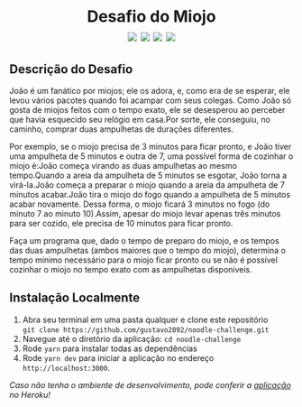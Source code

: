 <h1 align="center">
  Desafio do Miojo
  <div>
    <img src="https://img.shields.io/badge/-Node.js-green" />
    <img src="https://img.shields.io/badge/-React.js-blue" />
    <img src="https://img.shields.io/badge/-Express-yellow" />
    <img src="https://img.shields.io/badge/-Next.js-red" />
  </div>
</h1>

## Descrição do Desafio

João é um fanático por miojos; ele os adora, e, como era de se esperar, ele levou vários pacotes quando foi acampar com seus colegas. Como João só gosta de miojos feitos com o tempo exato, ele se desesperou ao perceber que havia esquecido seu relógio em casa.Por sorte, ele conseguiu, no caminho, comprar duas ampulhetas de durações diferentes.

Por exemplo, se o miojo precisa de 3 minutos para ficar pronto, e João tiver uma ampulheta de 5 minutos e outra de 7, uma possível forma de cozinhar o miojo é:João começa virando as duas ampulhetas ao mesmo tempo.Quando a areia da ampulheta de 5 minutos se esgotar, João torna a virá-la.João começa a preparar o miojo quando a areia da ampulheta de 7 minutos acabar.João tira o miojo do fogo quando a ampulheta de 5 minutos acabar novamente.
Dessa forma, o miojo ficará 3 minutos no fogo (do minuto 7 ao minuto 10).Assim, apesar do miojo levar apenas três minutos para ser cozido, ele precisa de 10 minutos para ficar pronto.

Faça um programa que, dado o tempo de preparo do miojo, e os tempos das duas ampulhetas (ambos maiores que o tempo do miojo), determina o tempo mínimo necessário para o miojo ficar pronto ou se não é possível cozinhar o miojo no tempo exato com as ampulhetas disponíveis.

## Instalação Localmente

1. Abra seu terminal em uma pasta qualquer e clone este repositório<br/>
`git clone https://github.com/gustavo2892/noodle-challenge.git`
2. Navegue até o diretório da aplicação: `cd noodle-challenge`
3. Rode `yarn` para instalar todas as dependências
4. Rode `yarn dev` para iniciar a aplicação no endereço `http://localhost:3000`.

_Caso não tenha o ambiente de desenvolvimento, pode conferir a [aplicação](https://noodle-challenge.herokuapp.com/) no Heroku!_